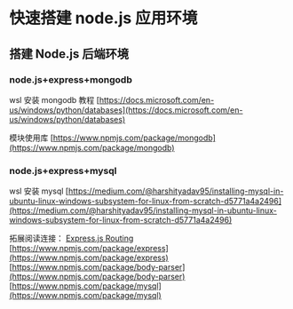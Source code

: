 # 快速搭建 node.js 应用环境

## 搭建 Node.js 后端环境

### node.js+express+mongodb

wsl 安装 mongodb 教程
[https://docs.microsoft.com/en-us/windows/python/databases](https://docs.microsoft.com/en-us/windows/python/databases)

模块使用库
[https://www.npmjs.com/package/mongodb](https://www.npmjs.com/package/mongodb)

### node.js+express+mysql

wsl 安装 mysql
[https://medium.com/@harshityadav95/installing-mysql-in-ubuntu-linux-windows-subsystem-for-linux-from-scratch-d5771a4a2496](https://medium.com/@harshityadav95/installing-mysql-in-ubuntu-linux-windows-subsystem-for-linux-from-scratch-d5771a4a2496)

拓展阅读连接：
[Express.js Routing](http://expressjs.com/en/guide/routing.html)
[https://www.npmjs.com/package/express](https://www.npmjs.com/package/express)
[https://www.npmjs.com/package/body-parser](https://www.npmjs.com/package/body-parser)
[https://www.npmjs.com/package/mysql](https://www.npmjs.com/package/mysql)
